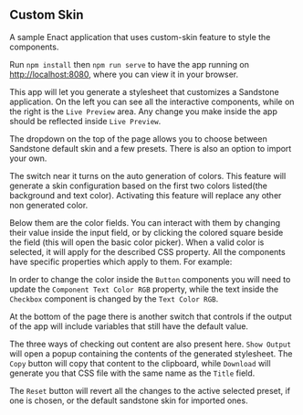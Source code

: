## Custom Skin

A sample Enact application that uses custom-skin feature to style the components.

Run `npm install` then `npm run serve` to have the app running on [http://localhost:8080](http://localhost:8080), where you can view it in your browser.

This app will let you generate a stylesheet that customizes a Sandstone application. On the left you can see all the interactive components, while on the right 
is the `Live Preview` area. Any change you make inside the app should be reflected inside `Live Preview`.

The dropdown on the top of the page allows you to choose between Sandstone default skin and a few presets. There is also an option to import your own.

The switch near it turns on the auto generation of colors. This feature will generate a skin configuration based on the first two colors listed(the background and text color).
Activating this feature will replace any other non generated color.

Below them are the color fields. You can interact with them by changing their value inside the input field, or by clicking the colored square beside the field (this will open the basic color picker).
When a valid color is selected, it will apply for the described CSS property. All the components have specific properties which apply to them. For example: 

In order to change the color inside the `Button` components you will need to update the `Component Text Color RGB` property, while the text inside the `Checkbox` component is changed by the `Text Color RGB`. 

At the bottom of the page there is another switch that controls if the output of the app will include variables that still have the default value.

The three ways of checking out content are also present here. `Show Output` will open a popup containing the contents of the generated stylesheet.
The `Copy` button will copy that content to the clipboard, while `Download` will generate you that CSS file with the same name as the `Title` field.

The `Reset` button will revert all the changes to the active selected preset, if one is chosen, or the default sandstone skin for imported ones.
